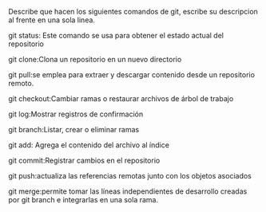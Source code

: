 Describe que hacen los siguientes comandos de git, escribe su descripcion al frente en una sola linea.

git status: Este comando se usa para obtener el estado actual del repositorio

git clone:Clona un repositorio en un nuevo directorio

git pull:se emplea para extraer y descargar contenido desde un repositorio remoto.

git checkout:Cambiar ramas o restaurar archivos de árbol de trabajo

git log:Mostrar registros de confirmación

git branch:Listar, crear o eliminar ramas

git add: Agrega el contenido del archivo al índice

git commit:Registrar cambios en el repositorio

git push:actualiza las referencias remotas junto con los objetos asociados

git merge:permite tomar las líneas independientes de desarrollo creadas por git branch e integrarlas en una sola rama.
